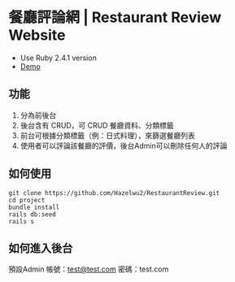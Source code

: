# 餐廳評論網 | Restaurant Review Website
- Use Ruby 2.4.1 version
- [Demo](https://restaurant-forum-hazel-wu.herokuapp.com)

## 功能

1. 分為前後台
2. 後台含有 CRUD，可 CRUD 餐廳資料、分類標籤
3. 前台可根據分類標籤（例：日式料理），來篩選餐廳列表
4. 使用者可以評論該餐廳的評價，後台Admin可以刪除任何人的評論

## 如何使用
```
git clone https://github.com/Hazelwu2/RestaurantReview.git
cd project
bundle install
rails db:seed
rails s
```

## 如何進入後台
預設Admin
帳號：test@test.com
密碼：test.com